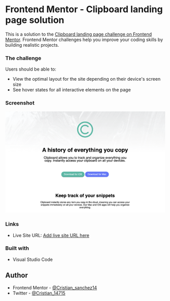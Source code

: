 # Frontend Mentor - Clipboard landing page solution

This is a solution to the [Clipboard landing page challenge on Frontend Mentor](https://www.frontendmentor.io/challenges/clipboard-landing-page-5cc9bccd6c4c91111378ecb9). Frontend Mentor challenges help you improve your coding skills by building realistic projects. 


### The challenge

Users should be able to:

- View the optimal layout for the site depending on their device's screen size
- See hover states for all interactive elements on the page

### Screenshot

![](images/Clipboard.png)

### Links

- Live Site URL: [Add live site URL here](https://your-live-site-url.com)



### Built with

- Visual Studio Code

## Author


- Frontend Mentor - [@Cristian_sanchez14](https://www.frontendmentor.io/profile/Cristian-sanchez14)
- Twitter - [@Cristian_14715](https://twitter.com/Cristian_14715)
